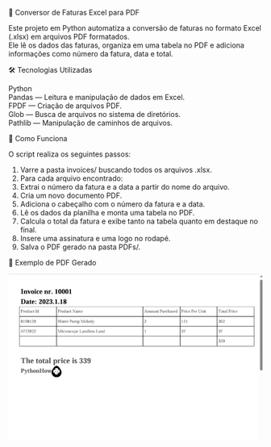 📄 Conversor de Faturas Excel para PDF  
  
Este projeto em Python automatiza a conversão de faturas no formato Excel (.xlsx) em arquivos PDF formatados.  
Ele lê os dados das faturas, organiza em uma tabela no PDF e adiciona informações como número da fatura, data e total.  

🛠️ Tecnologias Utilizadas  
  
Python  
Pandas — Leitura e manipulação de dados em Excel.  
FPDF — Criação de arquivos PDF.  
Glob — Busca de arquivos no sistema de diretórios.  
Pathlib — Manipulação de caminhos de arquivos.   
  
🔧 Como Funciona  
  
O script realiza os seguintes passos:  
  
1. Varre a pasta invoices/ buscando todos os arquivos .xlsx.  
2. Para cada arquivo encontrado:  
3. Extrai o número da fatura e a data a partir do nome do arquivo.  
4. Cria um novo documento PDF.  
5. Adiciona o cabeçalho com o número da fatura e a data.  
6. Lê os dados da planilha e monta uma tabela no PDF.  
7. Calcula o total da fatura e exibe tanto na tabela quanto em destaque no final.  
8. Insere uma assinatura e uma logo no rodapé.  
9. Salva o PDF gerado na pasta PDFs/.  
  
📌 Exemplo de PDF Gerado  
  
![PDFGERADO](print_excel_to_pdf.png)


